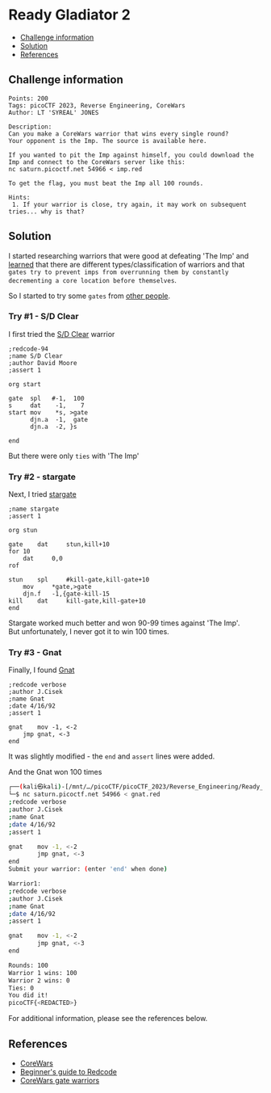 # Ready Gladiator 2

- [Challenge information](#challenge-information)
- [Solution](#solution)
- [References](#references)

## Challenge information
```
Points: 200
Tags: picoCTF 2023, Reverse Engineering, CoreWars
Author: LT 'SYREAL' JONES
 
Description:
Can you make a CoreWars warrior that wins every single round?
Your opponent is the Imp. The source is available here. 

If you wanted to pit the Imp against himself, you could download the Imp and connect to the CoreWars server like this:
nc saturn.picoctf.net 54966 < imp.red

To get the flag, you must beat the Imp all 100 rounds.

Hints:
 1. If your warrior is close, try again, it may work on subsequent tries... why is that?
```

## Solution

I started researching warriors that were good at defeating 'The Imp' and [learned](http://moscova.inria.fr/~doligez/corewar/by-types/idx.htm) that there are different types/classification of warriors and that `gates try to prevent imps from overrunning them by constantly decrementing a core location before themselves`.

So I started to try some `gates` from [other people](http://moscova.inria.fr/~doligez/corewar/by-types/Xgate.htm).

### Try #1 - S/D Clear

I first tried the [S/D Clear](http://moscova.inria.fr/~doligez/corewar/rc/SDClear.txt) warrior
```
;redcode-94
;name S/D Clear
;author David Moore
;assert 1

org start

gate  spl   #-1,  100
s     dat    -1,    7
start mov    *s, >gate
      djn.a  -1,  gate
      djn.a  -2, }s

end
```
But there were only `ties` with 'The Imp'

### Try #2 - stargate

Next, I tried [stargate](http://moscova.inria.fr/~doligez/corewar/rc/stargate.txt)
```
;name stargate
;assert 1

org stun

gate    dat     stun,kill+10
for 10
	dat     0,0
rof

stun    spl     #kill-gate,kill-gate+10
	mov     *gate,>gate
	djn.f   -1,{gate-kill-15
kill    dat     kill-gate,kill-gate+10
end
```

Stargate worked much better and won 90-99 times against 'The Imp'.  
But unfortunately, I never got it to win 100 times.

### Try #3 - Gnat

Finally, I found [Gnat](http://moscova.inria.fr/~doligez/corewar/rc/Gnat.txt)
```
;redcode verbose
;author J.Cisek
;name Gnat
;date 4/16/92
;assert 1

gnat	mov -1, <-2
	jmp gnat, <-3
end
```
It was slightly modified - the `end` and `assert` lines were added.

And the Gnat won 100 times
```bash
┌──(kali㉿kali)-[/mnt/…/picoCTF/picoCTF_2023/Reverse_Engineering/Ready_Gladiator_2]
└─$ nc saturn.picoctf.net 54966 < gnat.red
;redcode verbose
;author J.Cisek
;name Gnat
;date 4/16/92
;assert 1

gnat    mov -1, <-2
        jmp gnat, <-3
end
Submit your warrior: (enter 'end' when done)

Warrior1:
;redcode verbose
;author J.Cisek
;name Gnat
;date 4/16/92
;assert 1

gnat    mov -1, <-2
        jmp gnat, <-3
end

Rounds: 100
Warrior 1 wins: 100
Warrior 2 wins: 0
Ties: 0
You did it!
picoCTF{<REDACTED>}
```

For additional information, please see the references below.

## References

- [CoreWars](https://corewars.org/)
- [Beginner's guide to Redcode](https://corewars.org/docs/guide.html)
- [CoreWars gate warriors](http://moscova.inria.fr/~doligez/corewar/by-types/Xgate.htm)
